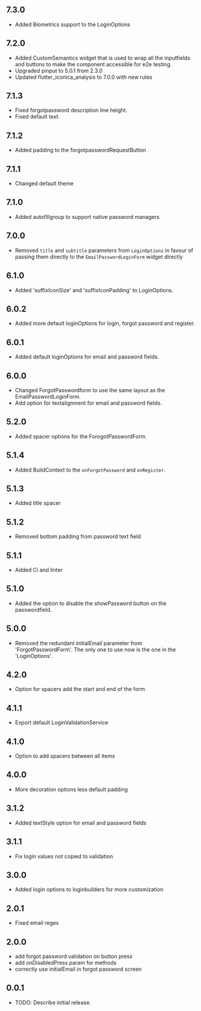 ## 7.3.0

* Added Biometrics support to the LoginOptions

## 7.2.0

* Added CustomSemantics widget that is used to wrap all the inputfields and buttons to make the component accessible for e2e testing.
* Upgraded pinput to 5.0.1 from 2.3.0
* Updated flutter_iconica_analysis to 7.0.0 with new rules

## 7.1.3

* Fixed forgotpassword description line height.
* Fixed default text.

## 7.1.2

* Added padding to the forgotpasswordRequestButton

## 7.1.1

* Changed default theme

## 7.1.0

* Added autofillgroup to support native password managers


## 7.0.0

* Removed `title` and `subtitle` parameters from `LoginOptions` in favour of passing them directly to the `EmailPasswordLoginForm` widget directly

## 6.1.0

* Added 'suffixIconSize' and 'suffixIconPadding' to LoginOptions.

## 6.0.2

* Added more default loginOptions for login, forgot password and register.

## 6.0.1

* Added default loginOptions for email and password fields.

## 6.0.0

* Changed ForgotPasswordform to use the same layout as the EmailPasswordLoginForm.
* Add option for textalignment for email and password fields.

## 5.2.0

* Added spacer options for the ForogotPasswordForm.

## 5.1.4

* Added BuildContext to the `onForgotPassword` and `onRegister`.

## 5.1.3
* Added title spacer

## 5.1.2
* Removed bottom padding from password text field

## 5.1.1
* Added Ci and linter

## 5.1.0
* Added the option to disable the showPassword button on the passwordfield.

## 5.0.0
* Removed the redundant initialEmail parameter from 'ForgotPasswordForm'. The only one to use now is the one in the 'LoginOptions'.

## 4.2.0
* Option for spacers add the start and end of the form

## 4.1.1
* Export default LoginValidationService

## 4.1.0
* Option to add spacers between all items

## 4.0.0
* More decoration options less default padding

## 3.1.2
* Added textStyle option for email and password fields

## 3.1.1
* Fix login values not copied to validation

## 3.0.0
* Added login options to loginbuilders for more customization

## 2.0.1

* Fixed email regex

## 2.0.0

* add forgot password validation on button press
* add onDisabledPress param for methods
* correctly use initialEmail in forgot password screen


## 0.0.1

* TODO: Describe initial release.
